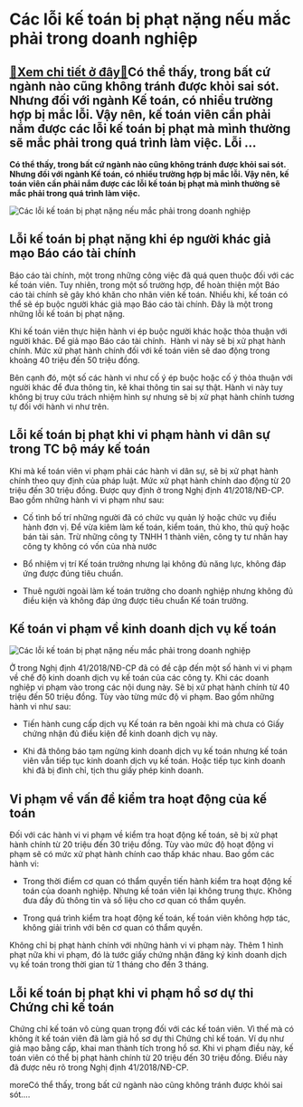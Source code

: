 Các lỗi kế toán bị phạt nặng nếu mắc phải trong doanh nghiệp
============================================================

[:gift:Xem chi tiết ở đây:gift:](https://hddtvn.com/cac-loi-ke-toan-bi-phat-nang-neu-mac-phai-trong-doanh-nghiep/)Có thể thấy, trong bất cứ ngành nào cũng không tránh được khỏi sai sót. Nhưng đối với ngành Kế toán, có nhiều trường hợp bị mắc lỗi. Vậy nên, kế toán viên cần phải nắm được các lỗi kế toán bị phạt mà mình thường sẽ mắc phải trong quá trình làm việc. Lỗi …
---------------------------------------------------------------------------------------------------------------------------------------------------------------------------------------------------------------------------------------------------------------

**Có thể thấy, trong bất cứ ngành nào cũng không tránh được khỏi sai sót. Nhưng đối với ngành Kế toán, có nhiều trường hợp bị mắc lỗi. Vậy nên, kế toán viên cần phải nắm được các lỗi kế toán bị phạt mà mình thường sẽ mắc phải trong quá trình làm việc.**


![Các lỗi kế toán bị phạt nặng nếu mắc phải trong doanh nghiệp](https://hddtvn.com/wp-content/uploads/2021/01/fraud-accounting-web-art.jpg)


Lỗi kế toán bị phạt nặng khi ép người khác giả mạo Báo cáo tài chính
--------------------------------------------------------------------


Báo cáo tài chính, một trong những công việc đã quá quen thuộc đối với các kế toán viên. Tuy nhiên, trong một số trường hợp, để hoàn thiện một Báo cáo tài chính sẽ gây khó khăn cho nhân viên kế toán. Nhiều khi, kế toán có thể sẽ ép buộc người khác giả mạo Báo cáo tài chính. Đây là một trong những lỗi kế toán bị phạt nặng.


Khi kế toán viên thực hiện hành vi ép buộc người khác hoặc thỏa thuận với người khác. Để giả mạo Báo cáo tài chính.  Hành vi này sẽ bị xử phạt hành chính. Mức xử phạt hành chính đối với kế toán viên sẽ dao động trong khoảng 40 triệu đến 50 triệu đồng.


Bên cạnh đó, một số các hành vi như cố ý ép buộc hoặc cố ý thỏa thuận với người khác để đưa thông tin, kê khai thông tin sai sự thật. Hành vi này tuy không bị truy cứu trách nhiệm hình sự nhưng sẽ bị xử phạt hành chính tương tự đối với hành vi như trên.


Lỗi kế toán bị phạt khi vi phạm hành vi dân sự trong TC bộ máy kế toán
----------------------------------------------------------------------


Khi mà kế toán viên vi phạm phải các hành vi dân sự, sẽ bị xử phạt hành chính theo quy định của pháp luật. Mức xử phạt hành chính dao động từ 20 triệu đến 30 triệu đồng. Được quy định ở trong Nghị định 41/2018/NĐ-CP. Bao gồm những hành vi vi phạm như sau:




* Cố tình bố trí những người đã có chức vụ quản lý hoặc chức vụ điều hành đơn vị. Để vừa kiêm làm kế toán, kiểm toán, thủ kho, thủ quỹ hoặc bán tài sản. Trừ những công ty TNHH 1 thành viên, công ty tư nhân hay công ty không có vốn của nhà nước

* Bổ nhiệm vị trí Kế toán trưởng nhưng lại không đủ năng lực, không đáp ứng được đúng tiêu chuẩn.

* Thuê người ngoài làm kế toán trưởng cho doanh nghiệp nhưng không đủ điều kiện và không đáp ứng được tiêu chuẩn Kế toán trưởng.



Kế toán vi phạm về kinh doanh dịch vụ kế toán
---------------------------------------------


![Các lỗi kế toán bị phạt nặng nếu mắc phải trong doanh nghiệp](https://hddtvn.com/wp-content/uploads/2021/01/Accounting-Vs-Finance-Which-Should-You-Study.jpg)


Ở trong Nghị định 41/2018/NĐ-CP đã có đề cập đến một số hành vi vi phạm về chế độ kinh doanh dịch vụ kế toán của các công ty. Khi các doanh nghiệp vi phạm vào trong các nội dung này. Sẽ bị xử phạt hành chính từ 40 triệu đến 50 triệu đồng. Tùy vào từng mức độ vi phạm. Bao gồm những hành vi như sau:




* Tiến hành cung cấp dịch vụ Kế toán ra bên ngoài khi mà chưa có Giấy chứng nhận đủ điều kiện để kinh doanh dịch vụ này.

* Khi đã thông báo tạm ngừng kinh doanh dịch vụ kế toán nhưng kế toán viên vẫn tiếp tục kinh doanh dịch vụ kế toán. Hoặc tiếp tục kinh doanh khi đã bị đình chỉ, tịch thu giấy phép kinh doanh.



Vi phạm về vấn đề kiểm tra hoạt động của kế toán
------------------------------------------------


Đối với các hành vi vi phạm về kiểm tra hoạt động kế toán, sẽ bị xử phạt hành chính từ 20 triệu đến 30 triệu đồng. Tùy vào mức độ hoạt động vi phạm sẽ có mức xử phạt hành chính cao thấp khác nhau. Bao gồm các hành vi:




* Trong thời điểm cơ quan có thẩm quyền tiến hành kiểm tra hoạt động kế toán của doanh nghiệp. Nhưng kế toán viên lại không trung thực. Không đưa đầy đủ thông tin và số liệu cho cơ quan có thẩm quyền.

* Trong quá trình kiểm tra hoạt động kế toán, kế toán viên không hợp tác, không giải trình với bên cơ quan có thẩm quyền.



Không chỉ bị phạt hành chính với những hành vi vi phạm này. Thêm 1 hình phạt nữa khi vi phạm, đó là tước giấy chứng nhận đăng ký kinh doanh dịch vụ kế toán trong thời gian từ 1 tháng cho đến 3 tháng.


Lỗi kế toán bị phạt khi vi phạm hồ sơ dự thi Chứng chỉ kế toán
--------------------------------------------------------------


Chứng chỉ kế toán vô cùng quan trọng đối với các kế toán viên. Vì thế mà có không ít kế toán viên đã làm giả hồ sơ dự thi Chứng chỉ kế toán. Ví dụ như giả mạo bằng cấp, khai man thành tích trong hồ sơ. Khi vi phạm điều này, kế toán viên có thể bị phạt hành chính từ 20 triệu đến 30 triệu đồng. Điều này đã được nêu rõ trong Nghị định 41/2018/NĐ-CP.


moreCó thể thấy, trong bất cứ ngành nào cũng không tránh được khỏi sai sót….

